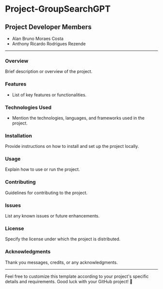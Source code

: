 # Project-GroupSearchGPT

## Project Developer Members
- Alan Bruno Moraes Costa 
- Anthony Ricardo Rodrigues Rezende

---

### Overview
Brief description or overview of the project.

### Features
- List of key features or functionalities.

### Technologies Used
- Mention the technologies, languages, and frameworks used in the project.

### Installation
Provide instructions on how to install and set up the project locally.

### Usage
Explain how to use or run the project.

### Contributing
Guidelines for contributing to the project.

### Issues
List any known issues or future enhancements.

### License
Specify the license under which the project is distributed.

### Acknowledgments
Thank you messages, credits, or any acknowledgments.

---

Feel free to customize this template according to your project's specific details and requirements. Good luck with your GitHub project! 🚀
